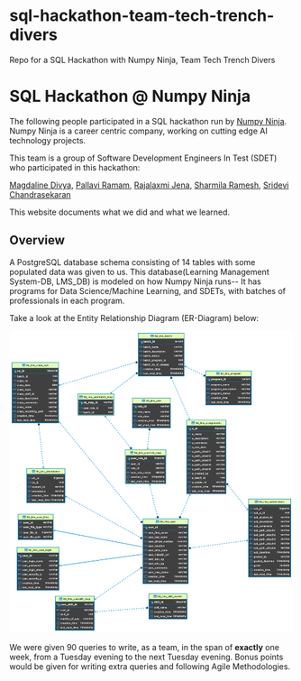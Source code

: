 # sql-hackathon-team-tech-trench-divers

Repo for a SQL Hackathon with Numpy Ninja, Team Tech Trench Divers

# SQL Hackathon @ Numpy Ninja

The following people participated in a SQL hackathon run by [Numpy Ninja](https://www.numpyninja.com/). Numpy Ninja is a career centric company, working on cutting edge AI technology projects.

This team is a group of Software Development Engineers In Test (SDET) who participated in this hackathon:

[Magdaline Divya](https://github.com/magdadiv),
[Pallavi Ramam](https://github.com/pramam),
[Rajalaxmi Jena](https://github.com/rajalaxmijena91),
[Sharmila Ramesh](https://github.com/RameshSharmila),
[Sridevi Chandrasekaran](https://github.com/Sri-Sundar)

This website documents what we did and what we learned.

## Overview

A PostgreSQL database schema consisting of 14 tables with some populated data was given to us. This database(Learning Management System-DB, LMS_DB) is modeled on how Numpy Ninja runs-- It has programs for Data Science/Machine Learning, and SDETs, with batches of professionals in each program.

Take a look at the Entity Relationship Diagram (ER-Diagram) below:

![ER Diagram](./docs/images/LMSERD.png)

We were given 90 queries to write, as a team, in the span of **exactly** one week, from a Tuesday evening to the next Tuesday evening. Bonus points would be given for writing extra queries and following Agile Methodologies.
